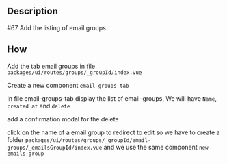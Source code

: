 ## Description

#67
Add the listing of email groups

## How

Add the tab email groups in file `packages/ui/routes/groups/_groupId/index.vue`

Create a new component `email-groups-tab`

In file email-groups-tab display the list of email-groups, We will have `Name`, `created at` and `delete`

add a confirmation modal for the delete

click on the name of a email group to redirect to edit so we have to create a folder `packages/ui/routes/groups/_groupId/email-groups/_emailsGroupId/index.vue` and we use the same component `new-emails-group`

